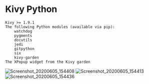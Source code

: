 # Kivy Python



    Kivy >= 1.9.1
    The following Python modules (available via pip):
        watchdog
        pygments
        docutils
        jedi
        gitpython
        six
        kivy-garden
    The XPopup widget from the Kivy garden
![Screenshot_20200605_154408](https://user-images.githubusercontent.com/46783175/83869327-0b772e80-a74a-11ea-936a-cac5f24602ba.png)
![Screenshot_20200605_154413](https://user-images.githubusercontent.com/46783175/83869330-0ca85b80-a74a-11ea-8e68-a966fe1776fd.png)
![Screenshot_20200605_154436](https://user-images.githubusercontent.com/46783175/83869332-0d40f200-a74a-11ea-865b-9154523ec052.png)
